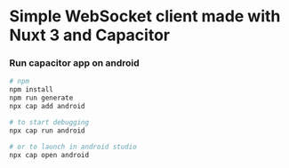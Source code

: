# Simple WebSocket client made with Nuxt 3 and Capacitor

### Run capacitor app on android

```bash
# npm
npm install
npm run generate
npx cap add android

# to start debugging
npx cap run android

# or to launch in android studio
npx cap open android
```
